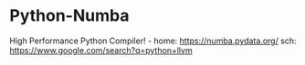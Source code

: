 # Python-Numba
High Performance Python Compiler! - home: https://numba.pydata.org/ sch: https://www.google.com/search?q=python+llvm

